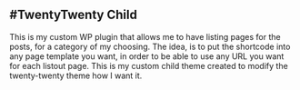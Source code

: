 #TwentyTwenty Child
---
This is my custom WP plugin that allows me to have listing pages for the posts, for a category of my choosing.
The idea, is to put the shortcode into any page template you want, in order to be able to use any URL you want for each listout page.
This is my custom child theme created to modify the twenty-twenty theme how I want it.
